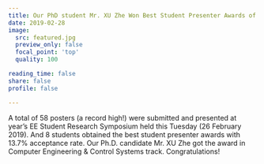 ```yaml
---
title: Our PhD student Mr. XU Zhe Won Best Student Presenter Awards of EE Student Research Symposium 2019
date: 2019-02-28
image:
  src: featured.jpg
  preview_only: false
  focal_point: 'top'
  quality: 100

reading_time: false
share: false
profile: false

---
```


<!--more-->
A total of 58 posters (a record high!) were submitted and presented at year’s EE Student Research Symposium held this Tuesday (26 February 2019). And 8 students obtained the best student presenter awards with 13.7% acceptance rate.  Our Ph.D. candidate Mr. XU Zhe got the award in  Computer Engineering & Control Systems track. Congratulations!